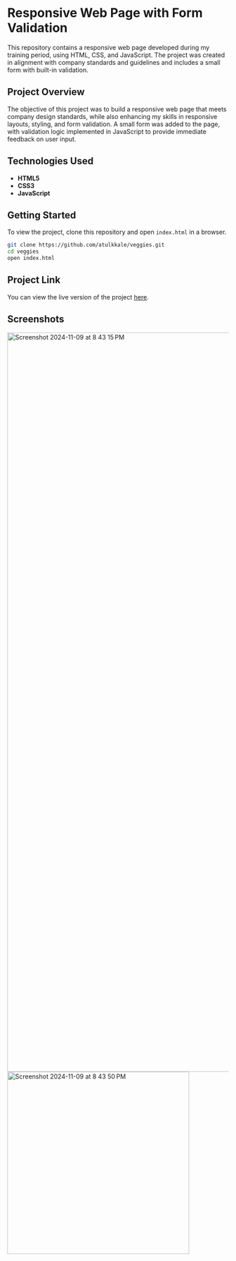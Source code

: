 # Responsive Web Page with Form Validation

This repository contains a responsive web page developed during my training period, using HTML, CSS, and JavaScript. The project was created in alignment with company standards and guidelines and includes a small form with built-in validation.

## Project Overview

The objective of this project was to build a responsive web page that meets company design standards, while also enhancing my skills in responsive layouts, styling, and form validation. A small form was added to the page, with validation logic implemented in JavaScript to provide immediate feedback on user input.

## Technologies Used

- **HTML5**
- **CSS3**
- **JavaScript**

## Getting Started

To view the project, clone this repository and open `index.html` in a browser.

```bash
git clone https://github.com/atulkkale/veggies.git
cd veggies
open index.html
```
## Project Link

You can view the live version of the project [here](https://atulkkale.github.io/veggies/).

## Screenshots

<img width="1679" alt="Screenshot 2024-11-09 at 8 43 15 PM" src="https://github.com/user-attachments/assets/e8c19607-e5b1-4ff5-af9b-49aa1db8f67b">

<img width="414" alt="Screenshot 2024-11-09 at 8 43 50 PM" src="https://github.com/user-attachments/assets/f732200a-5216-4144-ae4e-46f9754f4567">

